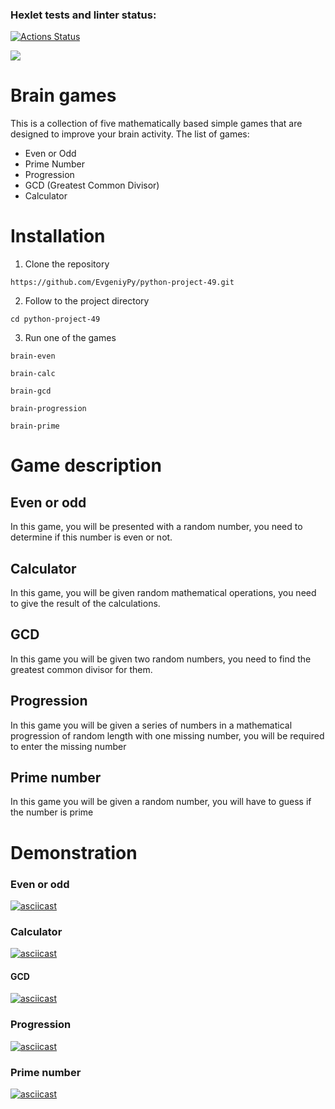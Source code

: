 ### Hexlet tests and linter status:
[![Actions Status](https://github.com/EvgeniyPy/python-project-49/workflows/hexlet-check/badge.svg)](https://github.com/EvgeniyPy/python-project-49/actions)

<a href="https://codeclimate.com/github/EvgeniyPy/python-project-49/maintainability"><img src="https://api.codeclimate.com/v1/badges/1b28161c9327fc9dfe74/maintainability" /></a>

# Brain games
This is a collection of five mathematically based simple games that are designed to improve your brain activity. The list of games:
* Even or Odd
* Prime Number
* Progression
* GCD (Greatest Common Divisor)
* Calculator


# Installation

1. Clone the repository

`https://github.com/EvgeniyPy/python-project-49.git`

2. Follow to the project directory

`cd python-project-49`

3. Run one of the games

`brain-even`

`brain-calc`

`brain-gcd`

`brain-progression`

`brain-prime`

# Game description

## Even or odd
In this game, you will be presented with a random number, you need to determine if this number is even or not.
## Calculator
In this game, you will be given random mathematical operations, you need to give the result of the calculations.
## GCD
In this game you will be given two random numbers, you need to find the greatest common divisor for them.
## Progression
In this game you will be given a series of numbers in a mathematical progression of random length with one missing number, you will be required to enter the missing number
## Prime number
In this game you will be given a random number, you will have to guess if the number is prime

# Demonstration
### Even or odd
[![asciicast](https://asciinema.org/a/PKqe4yuhZMmlISxy7In4Puy7G.svg)](https://asciinema.org/a/PKqe4yuhZMmlISxy7In4Puy7G)
### Calculator
[![asciicast](https://asciinema.org/a/M9QRoWDkY7rsMc5wsQ6vNdaIl.svg)](https://asciinema.org/a/M9QRoWDkY7rsMc5wsQ6vNdaIl)
#### GCD
[![asciicast](https://asciinema.org/a/jlYH9I6WZq2Nu4m50DB5GykuE.svg)](https://asciinema.org/a/jlYH9I6WZq2Nu4m50DB5GykuE)
### Progression
[![asciicast](https://asciinema.org/a/WPL6jO2mhWdPviYWue5SadEQv.svg)](https://asciinema.org/a/WPL6jO2mhWdPviYWue5SadEQv)
### Prime number
[![asciicast](https://asciinema.org/a/jRksEOi1shaP6JmOIlYBCKAyB.svg)](https://asciinema.org/a/jRksEOi1shaP6JmOIlYBCKAyB)


